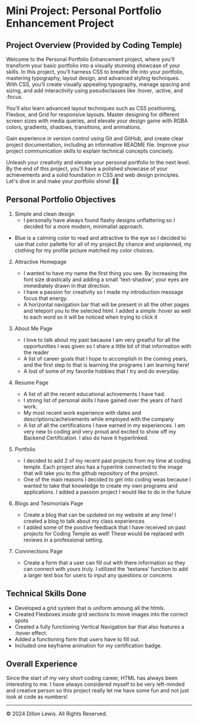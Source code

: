 # Mini Project: Personal Portfolio Enhancement Project

## Project Overview (Provided by Coding Temple)

Welcome to the Personal Portfolio Enhancement project, where you'll transform your basic portfolio into a visually stunning showcase of your skills. In this project, you'll harness CSS to breathe life into your portfolio, mastering typography, layout design, and advanced styling techniques. With CSS, you'll create visually appealing typography, manage spacing and sizing, and add interactivity using pseudoclasses like :hover, :active, and :focus.

You'll also learn advanced layout techniques such as CSS positioning, Flexbox, and Grid for responsive layouts. Master designing for different screen sizes with media queries, and elevate your design game with RGBA colors, gradients, shadows, transitions, and animations.

Gain experience in version control using Git and GitHub, and create clear project documentation, including an informative README file. Improve your project communication skills to explain technical concepts concisely.

Unleash your creativity and elevate your personal portfolio to the next level. By the end of this project, you'll have a polished showcase of your achievements and a solid foundation in CSS and web design principles. Let's dive in and make your portfolio shine! 🚀🌟

## Personal Portfolio Objectives

1. Simple and clean design
   * I personally have always found flashy designs unflattering so I decided for a more modern, minimalist approach. 
 * Blue is a calming color to read and attractive to the eye so I decided to use that color pallette for all of my project.By chance and unplanned, my clothing for my profile picture matched my color choices.

2. Attractive Homepage
   * I wanted to have my name the first thing you see. By increasing the font size drastically and adding a small 'text-shadow', your eyes are immediately drawn in that direction. 
   * I have a passion for creativity so I made my introduction message focus that energy.
   * A horizontal navigation bar that will be present in all the other pages and teleport you to the selected html. I added a simple :hover as well to each word so it will be noticed when trying to click it

3. About Me Page
   * I love to talk about my past because I am very greatful for all the opportunities I was given so I share a little bit of that information with the reader
   * A list of career goals that I hope to accomplish in the coming years, and the first step to that is learning the programs I am learning here!
   * A lost of some of my favorite hobbies that I try and do everyday.

4. Resume Page
    * A list of all the recent educational achivements I have had. 
    * I strong list of personal skills I have gained over the years of hard work.
    * My most recent work experience with dates and descriptions/acheivements while employed with the company
    * A list of all the certifications I have earned in my experiences. I am very new to coding and very proud and excited to show off my Backend Certification. I also do have it hyperlinked.
  
5. Portfolio
   * I decided to add 2 of my recent past projects from my time at coding temple. Each project also has a hyperlink connected to the image that will take you to the github repository of the project.
   * One of the main reasons I decided to get into coding weas because I wanted to take that knowledge to create my own programs and applications. I added a passion project I would like to do in the future

6. Blogs and Tesimonials Page
   * Create a blog that can be updated on my website at any time! I created a blog to talk about my class experiences
   * I added some of the positive feedback that I have received on past projects for Coding Temple as well! These would be replaced with reviews in a professional setting.
  
7. Connnections Page
   * Create a form that a user can fill out with there information so they can connect with yours truly. I utilized the 'textarea' function to add a larger text box for users to input any questions or concerns
  
## Technical Skills Done

* Developed a grid system that is uniform amoung all the htmls.
* Created Flexboxes inside grid sections to move images into the correct spots
* Created a fully functioning Vertical Navigation bar that also features a :hover effect.
* Added a functioning form that users have to fill out.
* Included one keyframe animation for my certification badge.

## Overall Experience

Since the start of my very short coding career, HTML has always been interesting to me. I have always considered myself to be very left-minded and creative person so this project really let me have some fun and not just look at code as numbers! 



- - - 
© 2024 Dillon Lewis. All Rights Reserved.